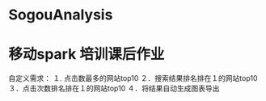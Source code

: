 # SogouAnalysis
# 移动spark 培训课后作业

自定义需求：
    １. 点击数最多的网站top10
    ２．搜索结果排名排在１的网站top10
    ３．点击次数排名排在１的网站top10
    ４．将结果自动生成图表导出
